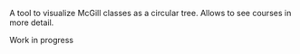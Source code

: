 A tool to visualize McGill classes as a circular tree.
Allows to see courses in more detail.

Work in progress
